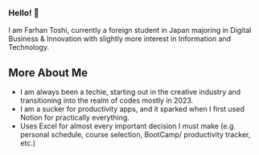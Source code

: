 ### Hello! 👋

I am Farhan Toshi, currently a foreign student in Japan majoring in Digital Business & Innovation with slightly more interest in Information and Technology.

## More About Me
- I am always been a techie, starting out in the creative industry and transitioning into the realm of codes mostly in 2023.
- I am a sucker for productivity apps, and it sparked when I first used Notion for practically everything.
- Uses Excel for almost every important decision I must make (e.g. personal schedule, course selection, BootCamp/ productivity tracker, etc.)
